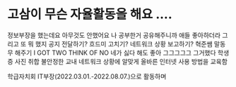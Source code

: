 # 고삼이 무슨 자율활동을 해요 ....

정보부장을 했는데요
아무것도 안했어요
나 공부한거 공유해주니까 애들 좋아하더라
그리고 또 뭐 했지
공지 전달하기?
흐드미 고치기?
네트워크 상황 보고하기?
혁준쌤 말동무 해주기
I GOT TWO THINK OF NO 네가 싫다 해도 좋아
그그그그그 그거했다 학생증 사진 취합
불안정한 교내 네트워크 상황에 알맞게 올바른 인터넷 사용 방법을 교육함

학급자치회 IT부장(2022.03.01.-2022.08.07.)으로 활동하며 
<!--stackedit_data:
eyJoaXN0b3J5IjpbLTE0OTM3OTgzNDcsLTE3OTM3NTg0MzUsLT
k5NjE2MDMzNywxNzA3MjU2NDEsMjEzMTAyOTMzMF19
-->